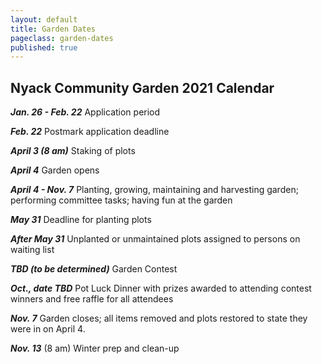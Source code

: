 ```yaml
---
layout: default
title: Garden Dates
pageclass: garden-dates
published: true
---
```


## Nyack Community Garden 2021 Calendar

***Jan. 26 - Feb. 22*** Application period

***Feb. 22*** Postmark application deadline

***April 3 (8 am)*** Staking of plots

***April 4*** Garden opens

***April 4 - Nov. 7*** Planting, growing, maintaining and harvesting garden; performing committee tasks; having fun at the garden

***May 31*** Deadline for planting plots

***After May 31*** Unplanted or unmaintained plots assigned to persons on waiting list

***TBD (to be determined)*** Garden Contest

***Oct., date TBD*** Pot Luck Dinner with prizes awarded to attending contest winners and free raffle for all attendees

***Nov. 7*** Garden closes; all items removed and plots restored to state they were in on April 4.

***Nov. 13*** (8 am) Winter prep and clean-up


<!--

New gardeners are encouraged to mail in completed applications as soon
as possible as priority on the waiting list for plots is determined by
the dates of postmarks on the completed applications. After the February
22 deadline, potential new members can send in applications to join the
waiting list.

***March 26 at 7:00 PM*** is the General Garden Meeting.

It's at the Nyack Senior Center, 90 Depew Avenue. Attendance is
required!

***April 4*** is when the Garden gets staked.

Starting at 8 AM.

***Saturday April 18*** is the day the Garden opens.

Many vegetables do well in the spring, and you will get good germination
because of the moister soil. You can plant transplants or sow seed for
[arugula](http://www.seedsavers.org/apollo-arugula),
[lettuce](http://www.seedsavers.org/category/lettuce), members of the
cabbage family (cabbage, broccoli, cauliflower, and kale),
[mache](http://www.johnnyseeds.com/p-6040-vit.aspx), spinach, carrots,
beets, onions, or peas. There are also many kinds of [Asian
greens](http://www.johnnyseeds.com/vegetables/greens/asian-greens/) that
grow quickly and like cool weather. Here's a [Zone 7 planting
calendar](/blog/zone-7-planting-calendar).

***May 31*** is the day when your plot should be fully planted.

If you have not fully planted your plot by this day then your plot will
be given to someone on the waiting list. In the past some gardeners have
put very little effort into their plots but this is no longer acceptable
with such a high demand.

***After May 31*** 

Unplanted plots will be assigned to persons on the waiting list.

***TBD*** is the day of the Garden Contest.

Winners receive ribbons!

***June 13, 14, 15*** is the Spring Work Weekend.

Starting at 9 AM.

***September 12, 13, 14*** is the Fall Work Weekend.

Starting at 9 AM.

***The Potluck Dinner has been cancelled this year due to COVID.***

***November 8*** is the day the Garden will close.

All items most be removed and plots restored to state they had on April
5.

***November 14*** is Winter prep and clean-up.

Starting at 8 AM.

-->